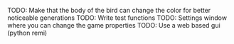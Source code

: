 TODO: Make that the body of the bird can change the color for better noticeable generations
TODO: Write test functions
TODO: Settings window where you can change the game properties
TODO: Use a web based gui (python remi)